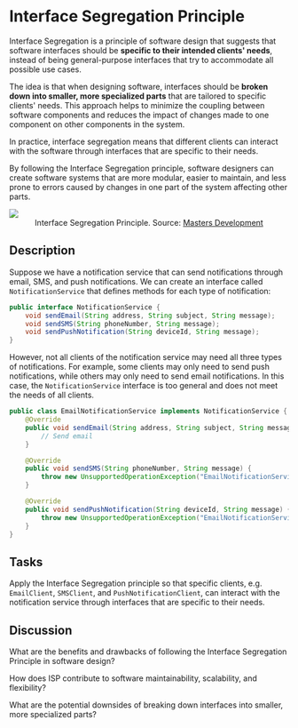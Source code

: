 # Interface Segregation Principle
Interface Segregation is a principle of software design that suggests that software interfaces should be <b>specific to their intended clients' needs</b>, instead of being general-purpose interfaces that try to accommodate all possible use cases.

The idea is that when designing software, interfaces should be <b>broken down into smaller, more specialized parts</b> that are tailored to specific clients' needs. This approach helps to minimize the coupling between software components and reduces the impact of changes made to one component on other components in the system.

In practice, interface segregation means that different clients can interact with the software through interfaces that are specific to their needs. 

By following the Interface Segregation principle, software designers can create software systems that are more modular, easier to maintain, and less prone to errors caused by changes in one part of the system affecting other parts.

<img src="https://thedavidmasters.files.wordpress.com/2018/10/interface-segregation-principle.jpg">
<div align="center">Interface Segregation Principle. Source: <a href="https://thedavidmasters.com/2018/10/27/solid-design-principles/">Masters Development</a></div>


## Description
Suppose we have a notification service that can send notifications through email, SMS, and push notifications. We can create an interface called ``NotificationService`` that defines methods for each type of notification:

```java
public interface NotificationService {
    void sendEmail(String address, String subject, String message);
    void sendSMS(String phoneNumber, String message);
    void sendPushNotification(String deviceId, String message);
}
```

However, not all clients of the notification service may need all three types of notifications. For example, some clients may only need to send push notifications, while others may only need to send email notifications. In this case, the ``NotificationService`` interface is too general and does not meet the needs of all clients.

```java
public class EmailNotificationService implements NotificationService {
    @Override
    public void sendEmail(String address, String subject, String message) {
        // Send email
    }

    @Override
    public void sendSMS(String phoneNumber, String message) {
        throw new UnsupportedOperationException("EmailNotificationService does not support sending SMS messages");
    }

    @Override
    public void sendPushNotification(String deviceId, String message) {
        throw new UnsupportedOperationException("EmailNotificationService does not support sending push notifications");
    }
}
```

## Tasks
Apply the Interface Segregation principle so that specific clients, e.g. ``EmailClient``, ``SMSClient``, and ``PushNotificationClient``, can interact with the notification service through interfaces that are specific to their needs.

## Discussion
What are the benefits and drawbacks of following the Interface Segregation Principle in software design? 

How does ISP contribute to software maintainability, scalability, and flexibility? 

What are the potential downsides of breaking down interfaces into smaller, more specialized parts?